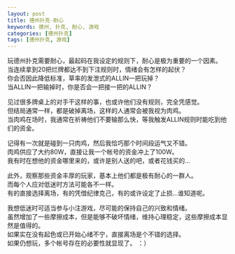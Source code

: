 ```yaml
---
layout: post
title: 德州扑克-耐心
keywords: 德州, 扑克, 耐心, 游戏
categories: [德州扑克]
tags: [德州扑克, 游戏]
---
```

玩德州扑克需要耐心，最起码在我设定的规则下，耐心是极为重要的一个因素。  
当连续拿到20把烂牌都达不到下注规则时，情绪会有怎样的起伏？  
你会否因此降低标准，草率的发泄式的ALLIN一把玩掉？   
当ALLIN一把输掉时，你是否会一把接一把的ALLIN？  

见过很多牌桌上的对手干这样的事，也或许他们没有规则，完全凭感觉。  
但结局通常一样，都是破掉离场，这样的人通常会被我视为肉鸡。  
当肉鸡在场时，我通常在祈祷他们不要输那么快，等我触发ALLIN规则时能吃到他们的资金。  
<!-- more -->

记得有一次就是碰到一只肉鸡，然后我恰巧那个时间段运气又不错。  
肉鸡供应了大约80W，直接让我一个帐号的资金冲上了100W。  
我有时在想他的资金哪里来的，或许是别人送的吧，或者花钱买的...  

此外，观察那些资金丰厚的玩家，基本上他们都是极有耐心的一群人。  
而每个人应对低迷时方法可能各不一样。  
有的直接选择离场，有的凭借纪律克己，有的或许设定了止损...谁知道呢。  

我想低迷时可适当参与小注游戏，尽可能的保持自己的兴致和情绪。  
虽然增加了一些摩擦成本，但是能够不破坏情绪，维持心理稳定，这些摩擦成本显然是值得的。  
如果实在没有起色或已开始心绪不宁，直接离场是个不错的选择。  
如果仍想玩，多个帐号存在的必要性就显现了。 ：）